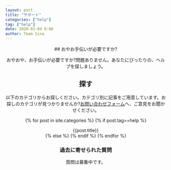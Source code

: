 ```yaml
---
layout: post
title: "サポート"
categories: ["help"]
tag: ["help"]
date: 2020-01-04 0:00
author: Team Sina
---
```

<center>
## おやお手伝いが必要ですか?

おやおや、お手伝いが必要ですか?問題ありません。あなたにぴったりの、ヘルプを探しましょう。

<h2 class="main-title">探す</h2>
以下のカテゴリからお探しください。カテゴリ別に記事をご用意しています。お探しのカテゴリが見つかりませんか?<a class="a-orange" href="{{site.url}}/contant">お問い合わせフォーム</a>へ、ご意見をお聞かせください。

{% for post in site.categories %}
{% if post.tag==help %}<div class="btn-tag" href="{{site.url}}/help{{post.title}}">{{post.title}}</div>
{% else %}
{% endif %}
{% endfor %}

### 過去に寄せられた質問
質問は募集中です。
</center>
